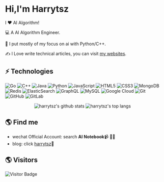 # Hi,I'm Harrytsz  

I ❤️ AI Algorithm!

:computer: A AI Algorithm Engineer.

:vulcan_salute: I put mostly of my focus on ai with Python/C++.

:writing_hand: I Love write technical articles, you can visit [my websites](http://harrytsz.com/).

## ⚡ Technologies

![Go](https://img.shields.io/badge/-go-%23E44D27?style=flat-square&logo=go&logoColor=ffffff)
![C++](https://img.shields.io/badge/-C++-00599C?style=flat-square&logo=c)
![Java](https://img.shields.io/badge/-java-E34A86?style=flat-square&logo=java)
![Python](https://img.shields.io/badge/-Python-black?style=flat-square&logo=Python)
![JavaScript](https://img.shields.io/badge/-JavaScript-black?style=flat-square&logo=javascript)
![HTML5](https://img.shields.io/badge/-HTML5-E34F26?style=flat-square&logo=html5&logoColor=white)
![CSS3](https://img.shields.io/badge/-CSS3-1572B6?style=flat-square&logo=css3)
![MongoDB](https://img.shields.io/badge/-MongoDB-black?style=flat-square&logo=mongodb)
![Redis](https://img.shields.io/badge/-Redis-black?style=flat-square&logo=Redis)
![ElasticSearch](https://img.shields.io/badge/-ElasticSearch-005571?style=flat-square&logo=elasticsearch)
![GraphQL](https://img.shields.io/badge/-GraphQL-E10098?style=flat-square&logo=graphql)
![MySQL](https://img.shields.io/badge/-MySQL-black?style=flat-square&logo=mysql)
![Google Cloud](https://img.shields.io/badge/Google%20Cloud-black?style=flat-square&logo=google-cloud)
![Git](https://img.shields.io/badge/-Git-black?style=flat-square&logo=git)
![GitHub](https://img.shields.io/badge/-GitHub-181717?style=flat-square&logo=github)
![GitLab](https://img.shields.io/badge/-GitLab-FCA121?style=flat-square&logo=gitlab)

<p align='center'>
  <img align="center" src="https://github-readme-stats.vercel.app/api?username=light-city&bg_color=071A2C&icon_color=4194FD&show_icons=true&count_private=true&theme=tokyonight&line_height=27&text_color=FFFFFF" alt="harrytsz's github stats"/>

  <img align="center" src="https://github-readme-stats.vercel.app/api/top-langs/?username=light-city&bg_color=071A2C&text_color=FFFFFF" alt="harrytsz's top langs"/>
</p>



## 🌎 Find me
- wechat Official Account: search **AI Notebook**📹 ✍🏾
- blog: click [harrytsz](http://harrytsz.com/)🏓

## 🌎 Visitors
![Visitor Badge](https://visitor-badge.laobi.icu/badge?page_id=aemmadi.aemmadi)
